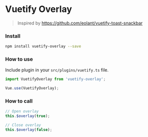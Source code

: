 # Vuetify Overlay

> Inspired by https://github.com/eolant/vuetify-toast-snackbar

### Install

```bash
npm install vuetify-overlay --save
```

### How to use

Include plugin in your `src/plugins/vuetify.ts` file.

```javascript
import VuetifyOverlay from 'vuetify-overlay';

Vue.use(VuetifyOverlay);
```

### How to call

```javascript
// Open overlay
this.$overlay(true);

// Close overlay
this.$overlay(false);
```